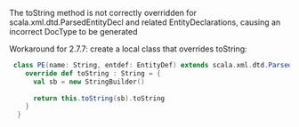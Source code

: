 The toString method is not correctly overridden for  scala.xml.dtd.ParsedEntityDecl and related EntityDeclarations, causing an incorrect DocType to be generated

Workaround for 2.7.7: create a local class that overrides toString:

```scala
 class PE(name: String, entdef: EntityDef) extends scala.xml.dtd.ParsedEntityDecl(name, entdef) {
    override def toString : String = {
      val sb = new StringBuilder()
      
      return this.toString(sb).toString
    }
  } 
```
